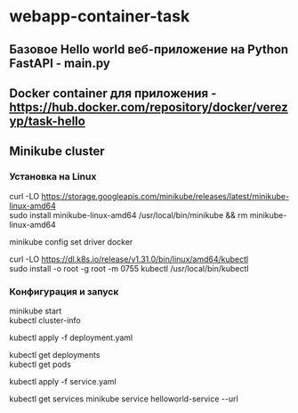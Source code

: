 # webapp-container-task
## Базовое Hello world веб-приложение на Python FastAPI - main.py
## Docker container для приложения - https://hub.docker.com/repository/docker/verezyp/task-hello
## Minikube cluster
### Установка на Linux
curl -LO https://storage.googleapis.com/minikube/releases/latest/minikube-linux-amd64  
sudo install minikube-linux-amd64 /usr/local/bin/minikube && rm minikube-linux-amd64

minikube config set driver docker

curl -LO https://dl.k8s.io/release/v1.31.0/bin/linux/amd64/kubectl  
sudo install -o root -g root -m 0755 kubectl /usr/local/bin/kubectl

### Конфигурация и запуск

minikube start  
kubectl cluster-info  

kubectl apply -f deployment.yaml

kubectl get deployments  
kubectl get pods

kubectl apply -f service.yaml

kubectl get services
minikube service helloworld-service --url
